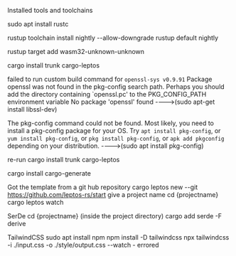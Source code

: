 Installed tools and toolchains

sudo apt install rustc

rustup toolchain install nightly --allow-downgrade
rustup default nightly

rustup target add wasm32-unknown-unknown

cargo install trunk cargo-leptos

failed to run custom build command for `openssl-sys v0.9.91`
Package openssl was not found in the pkg-config search path.
  Perhaps you should add the directory containing `openssl.pc'
  to the PKG_CONFIG_PATH environment variable
  No package 'openssl' found
---->(sudo apt-get install libssl-dev)

The pkg-config command could not be found.
  Most likely, you need to install a pkg-config package for your OS.
  Try `apt install pkg-config`, or `yum install pkg-config`,
  or `pkg install pkg-config`, or `apk add pkgconfig` depending on your distribution.
---->(sudo apt install pkg-config)

re-run
cargo install trunk cargo-leptos

cargo install cargo-generate

Got the template from a git hub repository
cargo leptos new --git https://github.com/leptos-rs/start
give a project name
cd {projectname}
cargo leptos watch

SerDe
cd {projectname} (inside the project directory)
cargo add serde -F derive

TailwindCSS
sudo apt install npm
npm install -D tailwindcss
npx tailwindcss -i ./input.css -o ./style/output.css --watch - errored

